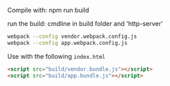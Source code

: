 Compile with:
npm run build

run the build: cmdline in build folder and 'http-server'

```sh
webpack --config vendor.webpack.config.js
webpack --config app.webpack.config.js
```

Use with the following `index.html`

```html
<script src="build/vendor.bundle.js"></script>
<script src="build/app.bundle.js"></script>
```